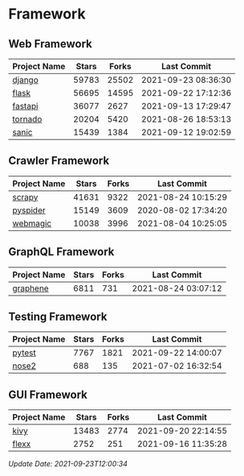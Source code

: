 # Framework

## Web Framework
| Project Name | Stars | Forks | Last Commit |
| ------------ | ----- | ----- | ----------- |
| [django](https://github.com/django/django) | 59783 | 25502 | 2021-09-23 08:36:30 |
| [flask](https://github.com/pallets/flask) | 56695 | 14595 | 2021-09-22 17:12:36 |
| [fastapi](https://github.com/tiangolo/fastapi) | 36077 | 2627 | 2021-09-13 17:29:47 |
| [tornado](https://github.com/tornadoweb/tornado) | 20204 | 5420 | 2021-08-26 18:53:13 |
| [sanic](https://github.com/sanic-org/sanic) | 15439 | 1384 | 2021-09-12 19:02:59 |

## Crawler Framework
| Project Name | Stars | Forks | Last Commit |
| ------------ | ----- | ----- | ----------- |
| [scrapy](https://github.com/scrapy/scrapy) | 41631 | 9322 | 2021-08-24 10:15:29 |
| [pyspider](https://github.com/binux/pyspider) | 15149 | 3609 | 2020-08-02 17:34:20 |
| [webmagic](https://github.com/code4craft/webmagic) | 10038 | 3996 | 2021-08-04 10:25:05 |

## GraphQL Framework
| Project Name | Stars | Forks | Last Commit |
| ------------ | ----- | ----- | ----------- |
| [graphene](https://github.com/graphql-python/graphene) | 6811 | 731 | 2021-08-24 03:07:12 |

## Testing Framework
| Project Name | Stars | Forks | Last Commit |
| ------------ | ----- | ----- | ----------- |
| [pytest](https://github.com/pytest-dev/pytest) | 7767 | 1821 | 2021-09-22 14:00:07 |
| [nose2](https://github.com/nose-devs/nose2) | 688 | 135 | 2021-07-02 16:32:54 |

## GUI Framework
| Project Name | Stars | Forks | Last Commit |
| ------------ | ----- | ----- | ----------- |
| [kivy](https://github.com/kivy/kivy) | 13483 | 2774 | 2021-09-20 22:14:55 |
| [flexx](https://github.com/flexxui/flexx) | 2752 | 251 | 2021-09-16 11:35:28 |

*Update Date: 2021-09-23T12:00:34*